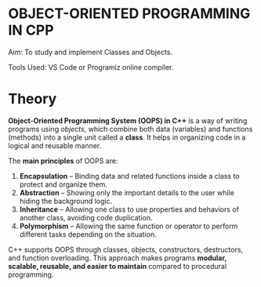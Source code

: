 # OBJECT-ORIENTED PROGRAMMING IN CPP

Aim: To study and implement Classes and Objects.

Tools Used: VS Code or Programiz online compiler.

# Theory

**Object-Oriented Programming System (OOPS) in C++** is a way of writing programs using *objects*, which combine both data (variables) and functions (methods) into a single unit called a **class**.
It helps in organizing code in a logical and reusable manner.

The **main principles** of OOPS are:

1. **Encapsulation** – Binding data and related functions inside a class to protect and organize them.
2. **Abstraction** – Showing only the important details to the user while hiding the background logic.
3. **Inheritance** – Allowing one class to use properties and behaviors of another class, avoiding code duplication.
4. **Polymorphism** – Allowing the same function or operator to perform different tasks depending on the situation.

C++ supports OOPS through classes, objects, constructors, destructors, and function overloading.
This approach makes programs **modular, scalable, reusable, and easier to maintain** compared to procedural programming.

